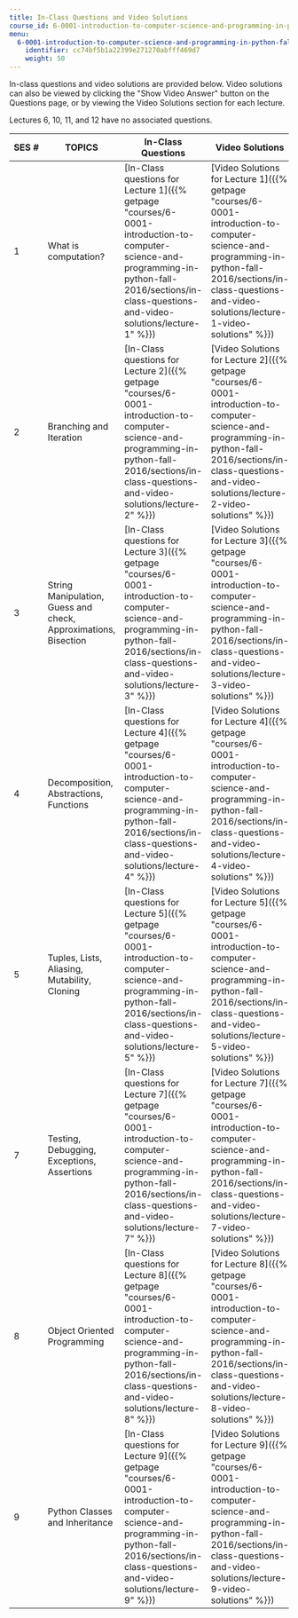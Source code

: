 ```yaml
---
title: In-Class Questions and Video Solutions
course_id: 6-0001-introduction-to-computer-science-and-programming-in-python-fall-2016
menu:
  6-0001-introduction-to-computer-science-and-programming-in-python-fall-2016:
    identifier: cc74bf5b1a22399e271270abfff469d7
    weight: 50
---
```

In-class questions and video solutions are provided below. Video solutions can also be viewed by clicking the "Show Video Answer" button on the Questions page, or by viewing the Video Solutions section for each lecture.

Lectures 6, 10, 11, and 12 have no associated questions.

| SES # | TOPICS | In-Class Questions | Video Solutions |
| --- | --- | --- | --- |
| 1 | What is computation? | [In-Class questions for Lecture 1]({{% getpage "courses/6-0001-introduction-to-computer-science-and-programming-in-python-fall-2016/sections/in-class-questions-and-video-solutions/lecture-1" %}}) | [Video Solutions for Lecture 1]({{% getpage "courses/6-0001-introduction-to-computer-science-and-programming-in-python-fall-2016/sections/in-class-questions-and-video-solutions/lecture-1-video-solutions" %}}) |
| 2 | Branching and Iteration | [In-Class questions for Lecture 2]({{% getpage "courses/6-0001-introduction-to-computer-science-and-programming-in-python-fall-2016/sections/in-class-questions-and-video-solutions/lecture-2" %}}) | [Video Solutions for Lecture 2]({{% getpage "courses/6-0001-introduction-to-computer-science-and-programming-in-python-fall-2016/sections/in-class-questions-and-video-solutions/lecture-2-video-solutions" %}}) |
| 3 | String Manipulation, Guess and check, Approximations, Bisection | [In-Class questions for Lecture 3]({{% getpage "courses/6-0001-introduction-to-computer-science-and-programming-in-python-fall-2016/sections/in-class-questions-and-video-solutions/lecture-3" %}}) | [Video Solutions for Lecture 3]({{% getpage "courses/6-0001-introduction-to-computer-science-and-programming-in-python-fall-2016/sections/in-class-questions-and-video-solutions/lecture-3-video-solutions" %}}) |
| 4 | Decomposition, Abstractions, Functions | [In-Class questions for Lecture 4]({{% getpage "courses/6-0001-introduction-to-computer-science-and-programming-in-python-fall-2016/sections/in-class-questions-and-video-solutions/lecture-4" %}}) | [Video Solutions for Lecture 4]({{% getpage "courses/6-0001-introduction-to-computer-science-and-programming-in-python-fall-2016/sections/in-class-questions-and-video-solutions/lecture-4-video-solutions" %}}) |
| 5 | Tuples, Lists, Aliasing, Mutability, Cloning | [In-Class questions for Lecture 5]({{% getpage "courses/6-0001-introduction-to-computer-science-and-programming-in-python-fall-2016/sections/in-class-questions-and-video-solutions/lecture-5" %}}) | [Video Solutions for Lecture 5]({{% getpage "courses/6-0001-introduction-to-computer-science-and-programming-in-python-fall-2016/sections/in-class-questions-and-video-solutions/lecture-5-video-solutions" %}}) |
| 7 | Testing, Debugging, Exceptions, Assertions | [In-Class questions for Lecture 7]({{% getpage "courses/6-0001-introduction-to-computer-science-and-programming-in-python-fall-2016/sections/in-class-questions-and-video-solutions/lecture-7" %}}) | [Video Solutions for Lecture 7]({{% getpage "courses/6-0001-introduction-to-computer-science-and-programming-in-python-fall-2016/sections/in-class-questions-and-video-solutions/lecture-7-video-solutions" %}}) |
| 8 | Object Oriented Programming | [In-Class questions for Lecture 8]({{% getpage "courses/6-0001-introduction-to-computer-science-and-programming-in-python-fall-2016/sections/in-class-questions-and-video-solutions/lecture-8" %}}) | [Video Solutions for Lecture 8]({{% getpage "courses/6-0001-introduction-to-computer-science-and-programming-in-python-fall-2016/sections/in-class-questions-and-video-solutions/lecture-8-video-solutions" %}}) |
| 9 | Python Classes and Inheritance | [In-Class questions for Lecture 9]({{% getpage "courses/6-0001-introduction-to-computer-science-and-programming-in-python-fall-2016/sections/in-class-questions-and-video-solutions/lecture-9" %}}) | [Video Solutions for Lecture 9]({{% getpage "courses/6-0001-introduction-to-computer-science-and-programming-in-python-fall-2016/sections/in-class-questions-and-video-solutions/lecture-9-video-solutions" %}})